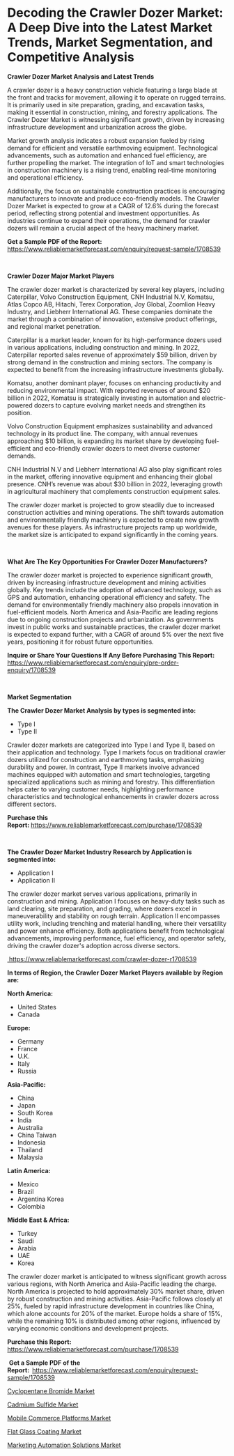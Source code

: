<p><h1>Decoding the Crawler Dozer Market: A Deep Dive into the Latest Market Trends, Market Segmentation, and Competitive Analysis</h1></p><p><strong>Crawler Dozer Market Analysis and Latest Trends</strong></p>
<p><p>A crawler dozer is a heavy construction vehicle featuring a large blade at the front and tracks for movement, allowing it to operate on rugged terrains. It is primarily used in site preparation, grading, and excavation tasks, making it essential in construction, mining, and forestry applications. The Crawler Dozer Market is witnessing significant growth, driven by increasing infrastructure development and urbanization across the globe.</p><p>Market growth analysis indicates a robust expansion fueled by rising demand for efficient and versatile earthmoving equipment. Technological advancements, such as automation and enhanced fuel efficiency, are further propelling the market. The integration of IoT and smart technologies in construction machinery is a rising trend, enabling real-time monitoring and operational efficiency. </p><p>Additionally, the focus on sustainable construction practices is encouraging manufacturers to innovate and produce eco-friendly models. The Crawler Dozer Market is expected to grow at a CAGR of 12.6% during the forecast period, reflecting strong potential and investment opportunities. As industries continue to expand their operations, the demand for crawler dozers will remain a crucial aspect of the heavy machinery market.</p></p>
<p><strong>Get a Sample PDF of the Report:&nbsp;</strong> <a href="https://www.reliablemarketforecast.com/enquiry/request-sample/1708539?utm_campaign=1110&utm_medium=2&utm_source=Github&utm_content=ia&utm_term=19112024&utm_id=crawler-dozer">https://www.reliablemarketforecast.com/enquiry/request-sample/1708539</a></p>
<p>&nbsp;</p>
<p><strong>Crawler Dozer Major Market Players</strong></p>
<p><p>The crawler dozer market is characterized by several key players, including Caterpillar, Volvo Construction Equipment, CNH Industrial N.V, Komatsu, Atlas Copco AB, Hitachi, Terex Corporation, Joy Global, Zoomlion Heavy Industry, and Liebherr International AG. These companies dominate the market through a combination of innovation, extensive product offerings, and regional market penetration.</p><p>Caterpillar is a market leader, known for its high-performance dozers used in various applications, including construction and mining. In 2022, Caterpillar reported sales revenue of approximately $59 billion, driven by strong demand in the construction and mining sectors. The company is expected to benefit from the increasing infrastructure investments globally.</p><p>Komatsu, another dominant player, focuses on enhancing productivity and reducing environmental impact. With reported revenues of around $20 billion in 2022, Komatsu is strategically investing in automation and electric-powered dozers to capture evolving market needs and strengthen its position.</p><p>Volvo Construction Equipment emphasizes sustainability and advanced technology in its product line. The company, with annual revenues approaching $10 billion, is expanding its market share by developing fuel-efficient and eco-friendly crawler dozers to meet diverse customer demands.</p><p>CNH Industrial N.V and Liebherr International AG also play significant roles in the market, offering innovative equipment and enhancing their global presence. CNH’s revenue was about $30 billion in 2022, leveraging growth in agricultural machinery that complements construction equipment sales.</p><p>The crawler dozer market is projected to grow steadily due to increased construction activities and mining operations. The shift towards automation and environmentally friendly machinery is expected to create new growth avenues for these players. As infrastructure projects ramp up worldwide, the market size is anticipated to expand significantly in the coming years.</p></p>
<p>&nbsp;</p>
<p><strong>What Are The Key Opportunities For Crawler Dozer Manufacturers?</strong></p>
<p><p>The crawler dozer market is projected to experience significant growth, driven by increasing infrastructure development and mining activities globally. Key trends include the adoption of advanced technology, such as GPS and automation, enhancing operational efficiency and safety. The demand for environmentally friendly machinery also propels innovation in fuel-efficient models. North America and Asia-Pacific are leading regions due to ongoing construction projects and urbanization. As governments invest in public works and sustainable practices, the crawler dozer market is expected to expand further, with a CAGR of around 5% over the next five years, positioning it for robust future opportunities.</p></p>
<p><strong>Inquire or Share Your Questions If Any Before Purchasing This Report:</strong> <a href="https://www.reliablemarketforecast.com/enquiry/pre-order-enquiry/1708539?utm_campaign=1110&utm_medium=2&utm_source=Github&utm_content=ia&utm_term=19112024&utm_id=crawler-dozer">https://www.reliablemarketforecast.com/enquiry/pre-order-enquiry/1708539</a></p>
<p>&nbsp;</p>
<p><strong>Market Segmentation</strong></p>
<p><strong>The Crawler Dozer Market Analysis by types is segmented into:</strong></p>
<p><ul><li>Type I</li><li>Type II</li></ul></p>
<p><p>Crawler dozer markets are categorized into Type I and Type II, based on their application and technology. Type I markets focus on traditional crawler dozers utilized for construction and earthmoving tasks, emphasizing durability and power. In contrast, Type II markets involve advanced machines equipped with automation and smart technologies, targeting specialized applications such as mining and forestry. This differentiation helps cater to varying customer needs, highlighting performance characteristics and technological enhancements in crawler dozers across different sectors.</p></p>
<p><strong>Purchase this Report:&nbsp;</strong><a href="https://www.reliablemarketforecast.com/purchase/1708539?utm_campaign=1110&utm_medium=2&utm_source=Github&utm_content=ia&utm_term=19112024&utm_id=crawler-dozer">https://www.reliablemarketforecast.com/purchase/1708539</a></p>
<p>&nbsp;</p>
<p><strong>The Crawler Dozer Market Industry Research by Application is segmented into:</strong></p>
<p><ul><li>Application I</li><li>Application II</li></ul></p>
<p><p>The crawler dozer market serves various applications, primarily in construction and mining. Application I focuses on heavy-duty tasks such as land clearing, site preparation, and grading, where dozers excel in maneuverability and stability on rough terrain. Application II encompasses utility work, including trenching and material handling, where their versatility and power enhance efficiency. Both applications benefit from technological advancements, improving performance, fuel efficiency, and operator safety, driving the crawler dozer's adoption across diverse sectors.</p></p>
<p><a href="https://www.reliablemarketforecast.com/crawler-dozer-r1708539?utm_campaign=1110&utm_medium=2&utm_source=Github&utm_content=ia&utm_term=19112024&utm_id=crawler-dozer">&nbsp;https://www.reliablemarketforecast.com/crawler-dozer-r1708539</a></p>
<p><strong>In terms of Region, the Crawler Dozer Market Players available by Region are:</strong></p>
<p>
    <p> <strong> North America: </strong>
        <ul>
            <li>United States</li>
            <li>Canada</li>
        </ul>
        </p> 
    <p> <strong> Europe: </strong>
        <ul>
            <li>Germany</li>
            <li>France</li>
            <li>U.K.</li>
            <li>Italy</li>
            <li>Russia</li>
        </ul>
        </p> 
    <p> <strong> Asia-Pacific: </strong>
        <ul>
            <li>China</li>
            <li>Japan</li>
            <li>South Korea</li>
            <li>India</li>
            <li>Australia</li>
            <li>China Taiwan</li>
            <li>Indonesia</li>
            <li>Thailand</li>
            <li>Malaysia</li>
        </ul>
        </p> 
    <p> <strong> Latin America: </strong>
        <ul>
            <li>Mexico</li>
            <li>Brazil</li>
            <li>Argentina Korea</li>
            <li>Colombia</li>
        </ul>
        </p> 
    <p> <strong> Middle East & Africa: </strong>
        <ul>
            <li>Turkey</li>
            <li>Saudi</li>
            <li>Arabia</li>
            <li>UAE</li>
            <li>Korea</li>
        </ul>
    </p>
    </p>
<p><p>The crawler dozer market is anticipated to witness significant growth across various regions, with North America and Asia-Pacific leading the charge. North America is projected to hold approximately 30% market share, driven by robust construction and mining activities. Asia-Pacific follows closely at 25%, fueled by rapid infrastructure development in countries like China, which alone accounts for 20% of the market. Europe holds a share of 15%, while the remaining 10% is distributed among other regions, influenced by varying economic conditions and development projects.</p></p>
<p><strong>Purchase this Report: </strong><a href="https://www.reliablemarketforecast.com/purchase/1708539?utm_campaign=1110&utm_medium=2&utm_source=Github&utm_content=ia&utm_term=19112024&utm_id=crawler-dozer">https://www.reliablemarketforecast.com/purchase/1708539</a></p>
<p>&nbsp;<strong>Get a Sample PDF of the Report:&nbsp;&nbsp;</strong><a href="https://www.reliablemarketforecast.com/enquiry/request-sample/1708539?utm_campaign=1110&utm_medium=2&utm_source=Github&utm_content=ia&utm_term=19112024&utm_id=crawler-dozer">https://www.reliablemarketforecast.com/enquiry/request-sample/1708539</a></p>
<p><strong></strong></p>
<p><p><a href="https://www.linkedin.com/pulse/cyclopentane-bromide-market-global-regional-analysis-judfe?utm_campaign=1110&utm_medium=2&utm_source=Github&utm_content=ia&utm_term=19112024&utm_id=crawler-dozer">Cyclopentane Bromide Market</a></p><p><a href="https://www.linkedin.com/pulse/global-cadmium-sulfide-market-share-growth-opportunities-mcmve?utm_campaign=1110&utm_medium=2&utm_source=Github&utm_content=ia&utm_term=19112024&utm_id=crawler-dozer">Cadmium Sulfide Market</a></p><p><a href="https://issuu.com/reportprime-2/docs/mobile-commerce-platforms-market-si_7f1ac96eb0ae46?utm_campaign=1110&utm_medium=2&utm_source=Github&utm_content=ia&utm_term=19112024&utm_id=crawler-dozer">Mobile Commerce Platforms Market</a></p><p><a href="https://www.linkedin.com/pulse/flat-glass-coating-market-segmentation-geographical-regions-gexre?utm_campaign=1110&utm_medium=2&utm_source=Github&utm_content=ia&utm_term=19112024&utm_id=crawler-dozer">Flat Glass Coating Market</a></p><p><a href="https://issuu.com/reportprime-2/docs/marketing-automation-solutions-mark_ed919da1f9b55f?utm_campaign=1110&utm_medium=2&utm_source=Github&utm_content=ia&utm_term=19112024&utm_id=crawler-dozer">Marketing Automation Solutions Market</a></p></p>